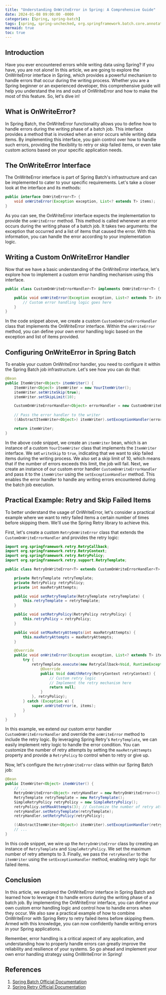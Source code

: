 ```yaml
---
title: "Understanding OnWriteError in Spring: A Comprehensive Guide"
date: 2024-01-08 09:00:00 -0000
categories: [Spring, spring-batch]
tags: [spring, spring-unchecked, org.springframework.batch.core.annotation]
mermaid: true
toc: true
---
```



## Introduction

Have you ever encountered errors while writing data using Spring? If you have, you are not alone! In this article, we are going to explore the OnWriteError interface in Spring, which provides a powerful mechanism to handle errors that occur during the writing process. Whether you are a Spring beginner or an experienced developer, this comprehensive guide will help you understand the ins and outs of OnWriteError and how to make the most of this feature. So, let's dive in!

## What is OnWriteError?

In Spring Batch, the OnWriteError functionality allows you to define how to handle errors during the writing phase of a batch job. This interface provides a method that is invoked when an error occurs while writing data items. By implementing this interface, you gain control over how to handle such errors, providing the flexibility to retry or skip failed items, or even take custom actions based on your specific application needs.

## The OnWriteError Interface

The OnWriteError interface is part of Spring Batch's infrastructure and can be implemented to cater to your specific requirements. Let's take a closer look at the interface and its methods:

```java
public interface OnWriteError<T> {
    void onWriteError(Exception exception, List<? extends T> items);
}
```

As you can see, the OnWriteError interface expects the implementation to provide the `onWriteError` method. This method is called whenever an error occurs during the writing phase of a batch job. It takes two arguments: the exception that occurred and a list of items that caused the error. With this information, you can handle the error according to your implementation logic.

## Writing a Custom OnWriteError Handler

Now that we have a basic understanding of the OnWriteError interface, let's explore how to implement a custom error handling mechanism using this interface.

```java
public class CustomOnWriteErrorHandler<T> implements OnWriteError<T> {

    public void onWriteError(Exception exception, List<? extends T> items) {
        // Custom error handling logic goes here
    }
}
```

In the code snippet above, we create a custom `CustomOnWriteErrorHandler` class that implements the OnWriteError interface. Within the `onWriteError` method, you can define your own error handling logic based on the exception and list of items provided.

## Configuring OnWriteError in Spring Batch

To enable your custom OnWriteError handler, you need to configure it within the Spring Batch job infrastructure. Let's see how you can do that:

```java
@Bean
public ItemWriter<Object> itemWriter() {
    ItemWriter<Object> itemWriter = new YourItemWriter();
    itemWriter.setWriteSkip(true);
    itemWriter.setSkipLimit(10);

    CustomOnWriteErrorHandler<Object> errorHandler = new CustomOnWriteErrorHandler<>();
    
    // Pass the error handler to the writer
    ((AbstractItemWriter<Object>) itemWriter).setExceptionHandler(errorHandler);

    return itemWriter;
}
```

In the above code snippet, we create an `itemWriter` bean, which is an instance of a custom `YourItemWriter` class that implements the `ItemWriter` interface. We set `writeSkip` to `true`, indicating that we want to skip failed items during the writing process. We also set a skip limit of 10, which means that if the number of errors exceeds this limit, the job will fail. Next, we create an instance of our custom error handler `CustomOnWriteErrorHandler` and pass it to the `itemWriter` using the `setExceptionHandler` method. This enables the error handler to handle any writing errors encountered during the batch job execution.

## Practical Example: Retry and Skip Failed Items

To better understand the usage of OnWriteError, let's consider a practical example where we want to retry failed items a certain number of times before skipping them. We'll use the Spring Retry library to achieve this.

First, let's create a custom `RetryOnWriteError` class that extends the `CustomOnWriteErrorHandler` and provides the retry logic:

```java
import org.springframework.retry.RetryCallback;
import org.springframework.retry.RetryContext;
import org.springframework.retry.RetryPolicy;
import org.springframework.retry.support.RetryTemplate;

public class RetryOnWriteError<T> extends CustomOnWriteErrorHandler<T> {

    private RetryTemplate retryTemplate;
    private RetryPolicy retryPolicy;
    private int maxRetryAttempts;

    public void setRetryTemplate(RetryTemplate retryTemplate) {
        this.retryTemplate = retryTemplate;
    }

    public void setRetryPolicy(RetryPolicy retryPolicy) {
        this.retryPolicy = retryPolicy;
    }

    public void setMaxRetryAttempts(int maxRetryAttempts) {
        this.maxRetryAttempts = maxRetryAttempts;
    }

    @Override
    public void onWriteError(Exception exception, List<? extends T> items) {
        try {
            retryTemplate.execute(new RetryCallback<Void, RuntimeException>() {
                @Override
                public Void doWithRetry(RetryContext retryContext) {
                    // Custom retry logic
                    // Implement the retry mechanism here
                    return null;
                }
            }, retryPolicy);
        } catch (Exception e) {
            super.onWriteError(e, items);
        }
    }
}
```

In this example, we extend our custom error handler `CustomOnWriteErrorHandler` and override the `onWriteError` method to include the retry logic. By leveraging Spring Retry's `RetryTemplate`, we can easily implement retry logic to handle the error condition. You can customize the number of retry attempts by setting the `maxRetryAttempts` property and provide a `RetryPolicy` to control when to retry or give up.

Now, let's configure the `RetryOnWriteError` class within our Spring Batch job:

```java
@Bean
public ItemWriter<Object> itemWriter() {
    // ...
    RetryOnWriteError<Object> retryHandler = new RetryOnWriteError<>();
    RetryTemplate retryTemplate = new RetryTemplate();
    SimpleRetryPolicy retryPolicy = new SimpleRetryPolicy();
    retryPolicy.setMaxAttempts(3); // Customize the number of retry attempts
    retryHandler.setRetryTemplate(retryTemplate);
    retryHandler.setRetryPolicy(retryPolicy);

    ((AbstractItemWriter<Object>) itemWriter).setExceptionHandler(retryHandler);
    // ...
}
```

In this code snippet, we wire up the `RetryOnWriteError` class by creating an instance of `RetryTemplate` and `SimpleRetryPolicy`. We set the maximum number of retry attempts to 3. Finally, we pass the `retryHandler` to the `itemWriter` using the `setExceptionHandler` method, enabling retry logic for failed items.

## Conclusion

In this article, we explored the OnWriteError interface in Spring Batch and learned how to leverage it to handle errors during the writing phase of a batch job. By implementing the OnWriteError interface, you can define your own custom error handling logic and control how to handle errors when they occur. We also saw a practical example of how to combine OnWriteError with Spring Retry to retry failed items before skipping them. Armed with this knowledge, you can now confidently handle writing errors in your Spring applications.

Remember, error handling is a critical aspect of any application, and understanding how to properly handle errors can greatly improve the reliability and resilience of your systems. So go ahead and implement your own error handling strategy using OnWriteError in Spring!

## References

1. [Spring Batch Official Documentation](https://docs.spring.io/spring-batch/docs/current/reference/html/index.html)
2. [Spring Retry Official Documentation](https://docs.spring.io/spring-retry/docs/current/reference/html5/)
